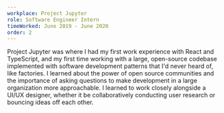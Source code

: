 ```yaml
---
workplace: Project Jupyter
role: Software Engineer Intern
timeWorked: June 2019 - June 2020
order: 2
---
```


Project Jupyter was where I had my first work experience with React and TypeScript, and my first time working with a large, open-source codebase implemented with software development patterns that I'd never heard of, like factories. I learned about the power of open source communities and the importance of asking questions to make development in a large organization more approachable. I learned to work closely alongside a UI/UX designer, whether it be collaboratively conducting user research or bouncing ideas off each other.
